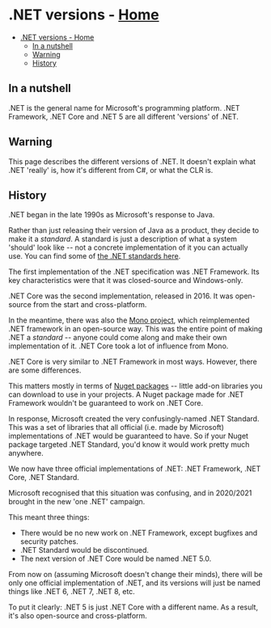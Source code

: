 <!-- title: .NET versions -->
# .NET versions - [Home](../index.md)

- [.NET versions - Home](#net-versions---home)
  - [In a nutshell](#in-a-nutshell)
  - [Warning](#warning)
  - [History](#history)

## In a nutshell

.NET is the general name for Microsoft's programming platform. .NET Framework, .NET Core and .NET 5 are all different 'versions' of .NET.

## Warning

This page describes the different versions of .NET. It doesn't explain what .NET 'really' is, how it's different from C#, or what the CLR is.

## History

.NET began in the late 1990s as Microsoft's response to Java.

Rather than just releasing their version of Java as a product, they decide to make it a *standard*. A standard is just a description of what a system 'should' look like -- not a concrete implementation of it you can actually use. You can find some of [the .NET standards here](https://www.mono-project.com/docs/about-mono/languages/ecma/).

The first implementation of the .NET specification was .NET Framework. Its key characteristics were that it was closed-source and Windows-only.

.NET Core was the second implementation, released in 2016. It was open-source from the start and cross-platform.

In the meantime, there was also the [Mono project](https://www.mono-project.com/), which reimplemented .NET framework in an open-source way. This was the entire point of making .NET a *standard* -- anyone could come along and make their own implementation of it. .NET Core took a lot of influence from Mono.

.NET Core is very similar to .NET Framework in most ways. However, there are some differences.

This matters mostly in terms of [Nuget packages](https://www.nuget.org/) -- little add-on libraries you can download to use in your projects. A Nuget package made for .NET Framework wouldn't be guaranteed to work on .NET Core.

In response, Microsoft created the very confusingly-named .NET Standard. This was a set of libraries that all official (i.e. made by Microsoft) implementations of .NET would be guaranteed to have. So if your Nuget package targeted .NET Standard, you'd know it would work pretty much anywhere.

We now have three official implementations of .NET: .NET Framework, .NET Core, .NET Standard.

Microsoft recognised that this situation was confusing, and in 2020/2021 brought in the new 'one .NET' campaign.

This meant three things:

- There would be no new work on .NET Framework, except bugfixes and security patches.
- .NET Standard would be discontinued.
- The next version of .NET Core would be named .NET 5.0.
  
From now on (assuming Microsoft doesn't change their minds), there will be only one official implementation of .NET, and its versions will just be named things like .NET 6, .NET 7, .NET 8, etc.

To put it clearly: .NET 5 is just .NET Core with a different name. As a result, it's also open-source and cross-platform.
